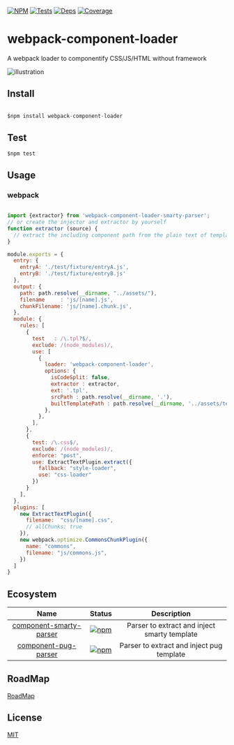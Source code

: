 [![NPM][npm]][npm-url]
[![Tests][build]][build-url]
[![Deps][deps]][deps-url]
[![Coverage][cover]][cover-url]

# webpack-component-loader
A webpack loader to componentify CSS/JS/HTML without framework

![illustration](https://github.com/nicholaslee119/webpack-component-loader/blob/improve-document/illustration.png)

## Install
```javascript

$npm install webpack-component-loader

```
## Test
```
$npm test
```

## Usage

### webpack

```js

import {extractor} from 'webpack-component-loader-smarty-parser';
// or create the injector and extractor by yourself
function extractor (source) {
  // extract the including component path from the plain text of template
}

module.exports = {
  entry: {
    entryA: './test/fixture/entryA.js',
    entryB: './test/fixture/entryB.js'
  },
  output: {
    path: path.resolve(__dirname, "../assets/"),
    filename     : 'js/[name].js',
    chunkFilename: 'js/[name].chunk.js',
  },
  module: {
    rules: [
      {
        test   : /\.tpl?$/,
        exclude: /(node_modules)/,
        use: [
          {
            loader: 'webpack-component-loader',
            options: {
              isCodeSplit: false,
              extractor : extractor,
              ext: '.tpl',
              srcPath : path.resolve(__dirname, '.'),
              builtTemplatePath : path.resolve(__dirname, '../assets/templates'),
            },
          },
        ],
      },
      {
        test: /\.css$/,
        exclude: /(node_modules)/,
        enforce: "post",
        use: ExtractTextPlugin.extract({
          fallback: "style-loader",
          use: "css-loader"
        })
      }
    ],
  },
  plugins: [
    new ExtractTextPlugin({
      filename:  "css/[name].css",
      // allChunks: true
    }),
    new webpack.optimize.CommonsChunkPlugin({
      name: "commons",
      filename: "js/commons.js",
    })
  ]
}
```

## Ecosystem

| Name | Status | Description |
|:----:|:------:|:-----------:|
|[component-smarty-parser][smarty]|[![npm][smarty-badge]][smarty-npm]| Parser to extract and inject smarty template|
|[component-pug-parser][pug]|[![npm][pug-badge]][pug-npm]| Parser to extract and inject pug template |

[smarty]: https://github.com/nicholaslee119/webpack-component-loader-smarty-parser
[smarty-badge]: https://img.shields.io/npm/v/webpack-component-loader-smarty-parser.svg
[smarty-npm]: https://npmjs.com/package/posthtml-parser

[pug]: https://github.com/nicholaslee119/webpack-component-loader-smarty-parser
[pug-badge]: https://img.shields.io/npm/v/webpack-component-loader-smarty-parser.svg
[pug-npm]: https://npmjs.com/package/webpack-component-loader-smarty-parser

## RoadMap

[RoadMap](https://github.com/nicholaslee119/webpack-component-loader/projects/1)

## License

[MIT](http://opensource.org/licenses/MIT)



[npm]: https://img.shields.io/npm/v/webpack-component-loader.svg
[npm-url]: https://www.npmjs.com/package/webpack-component-loader

[deps]: https://david-dm.org/nicholaslee119/webpack-component-loader/dev-status.svg
[deps-url]: https://david-dm.org/nicholaslee119/webpack-component-loader?type=dev

[cover]: https://coveralls.io/repos/github/nicholaslee119/webpack-component-loader/badge.svg?branch=master
[cover-url]: https://coveralls.io/github/nicholaslee119/webpack-component-loader?branch=master


[build]: https://travis-ci.org/nicholaslee119/webpack-component-loader.svg?branch=master
[build-url]: https://travis-ci.org/nicholaslee119/webpack-component-loader

